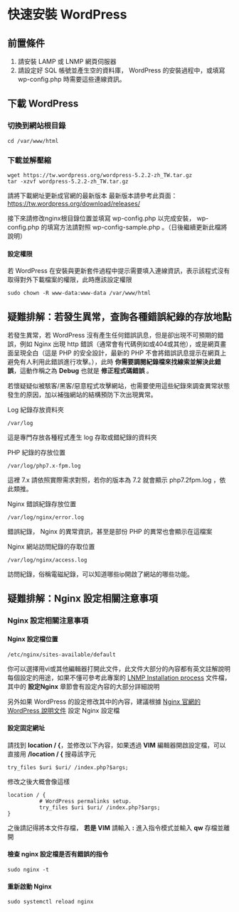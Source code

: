 #  快速安裝 WordPress

## 前置條件
 1. 請安裝 LAMP 或 LNMP 網頁伺服器
 2. 請設定好 SQL 帳號並產生空的資料庫， WordPress 的安裝過程中，或填寫  wp-config.php 時需要這些連線資訊。


## 下載 WordPress  

###  切換到網站根目錄
    cd /var/www/html

### 下載並解壓縮

    wget https://tw.wordpress.org/wordpress-5.2.2-zh_TW.tar.gz  
    tar -xzvf wordpress-5.2.2-zh_TW.tar.gz  

請將下載網址更新成官網的最新版本
最新版本請參考此頁面：https://tw.wordpress.org/download/releases/  

接下來請修改nginx根目錄位置並填寫 wp-config.php 以完成安裝， wp-config.php 的填寫方法請對照 wp-config-sample.php 。（日後繼續更新此檔將說明）


#### 設定權限

若 WordPress 在安裝與更新套件過程中提示需要填入連線資訊，表示該程式沒有取得對外下載檔案的權限，此時應該設定權限

    sudo chown -R www-data:www-data /var/www/html

## 疑難排解：若發生異常，查詢各種錯誤紀錄的存放地點
若發生異常，若 WordPress 沒有產生任何錯誤訊息，但是卻出現不可預期的錯誤，例如 Nginx 出現 http 錯誤（通常會有代碼例如或404或其他），或是網頁畫面呈現全白（這是 PHP 的安全設計，最新的 PHP 不會將錯誤訊息提示在網頁上避免有人利用此錯誤進行攻擊。），此時 **你需要調閱紀錄檔來找線索並解決此錯誤**，這動作稱之為 **Debug** 也就是 **修正程式碼錯誤** 。

若懷疑疑似被駭客/黑客/惡意程式攻擊網站，也需要使用這些紀錄來調查異常狀態發生的原因，加以補強網站的結構預防下次出現異常。

Log 紀錄存放資料夾

    /var/log

這是專門存放各種程式產生 log 存取或錯紀錄的資料夾

PHP 紀錄的存放位置

    /var/log/php7.x-fpm.log

這裡 7.x 請依照實際需求對照，若你的版本為 7.2 就會顯示 php7.2fpm.log ，依此類推。

Nginx 錯誤紀錄存放位置

    /var/log/nginx/error.log

錯誤紀錄， Nginx 的異常資訊，甚至是部份 PHP 的異常也會顯示在這檔案

Nginx 網站訪問紀錄的存取位置

    /var/log/nginx/access.log

訪問紀錄，俗稱電磁紀錄，可以知道哪些ip開啟了網站的哪些功能。

## 疑難排解：Nginx  設定相關注意事項

### Nginx  設定相關注意事項
#### Nginx 設定檔位置    

    /etc/nginx/sites-available/default

你可以選擇用vi或其他編輯器打開此文件，此文件大部分的內容都有英文註解說明每個設定的用途，如果不懂可參考此專案的 [LNMP Installation process](https://github.com/toppy368/ubuntu-vps-doc/blob/master/LNMP%20Installation%20process.md) 文件檔，其中的 **設定Nginx** 章節會有設定內容的大部分詳細說明

另外如果 WordPress 的設定修改其中的內容，建議根據 [Nginx 官網的 WordPress 說明文件](https://www.nginx.com/resources/wiki/start/topics/recipes/wordpress/ )  設定 Nginx 設定檔

#### 設定固定網址  
請找到 **location / {**，並修改以下內容，如果透過 **VIM** 編輯器開啟設定檔，可以直接用 **/location / {** 搜尋該字元   

    try_files $uri $uri/ /index.php?$args;

 修改之後大概會像這樣  

    location / {
              # WordPress permalinks setup.
              try_files $uri $uri/ /index.php?$args;
    }

之後請記得將本文件存檔， **若是 VIM** 請輸入 **:** 進入指令模式並輸入 **qw** 存檔並離開

#### 檢查 nginx 設定檔是否有錯誤的指令  

    sudo nginx -t

#### 重新啟動 Nginx  

    sudo systemctl reload nginx

